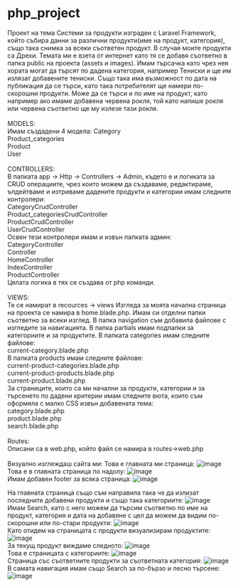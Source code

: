 # php_project
 
Проект на тема Системи за продукти изграден с Laravel Framework, който събира данни за различни продукти(име на продукт, категория), също така снимка за всеки съответен продукт. В случая моите продукти са Дрехи.
Темата ми е взета от интернет като тя се добавя съответно в папка public на проекта (assets и images).
Имам търсачка като чрез нея хората могат да търсят по дадена категория, например Тениски и ще им излязат добавените тениски. Също така има възможност по дата на публикация да се търси, като така потребителят ще намери по-скорошни продукти. Може да се търси и по име на продукт, като например ако имаме добавена червена рокля, той като напише рокля или червена съответно ще му излезе тази рокля. 
<br>
<br>
MODELS:
<br>
Имам създадени 4 модела: 
Category
<br>
Product_categories
<br>
Product
<br>
User
<br>
<br>
CONTROLLERS:
<br>
В папката app -> Http -> Controllers -> Admin, където е и логиката за CRUD операциите, чрез които можем да създаваме, редактираме, ъпдейтваме и изтриваме дадените продукти и категории имам следните контролери: 
<br>
CategoryCrudController
<br>
Product_categoriesCrudController
<br>
ProductCrudController
<br>
UserCrudController
<br>
Освен тези контролери имам и извън папката админ:
<br>
CategoryController
<br>
Controller 
<br>
HomeController
<br>
IndexController
<br>
ProductController
<br>
Цялата логика в тях се създава от php команди.
<br>
<br>
VIEWS:
<br>
Те се намират в recources -> views 
Изгледа за моята начална страница на проекта се намира в home.blade.php. 
Имам си отделни папки съответно за всеки изглед. В папка navigation съм добавила файлове с изгледите за навигацията. В папка partials имам подпапки за категориите и за продуктите. 
В папката categories имам следните файлове:
<br>
current-category.blade.php 
<br>
В папката products имам следните файлове:
<br>
current-product-categories.blade.php
<br>
current-product-products.blade.php
<br>
current-product.blade.php 
<br>
За страниците, които са ми начални за продукти, категории и за търсенето по дадени критерии имам следните вюта, които съм оформяла с малко CSS извън добавената тема:
<br>
category.blade.php
<br>
product.blade.php
<br>
search.blade.php
<br>
<br>
Routes:
<br>
Описани са в web.php, който файл се намира в routes->web.php
<br>
<br>
Визуално изглеждаш сайта ми:
Това е главната ми страница:
![image](https://user-images.githubusercontent.com/57368045/149376516-95183713-81d2-46a4-a3e4-5e0d3c892d33.png)
<br>
Това е в главната страница по надолу:
![image](https://user-images.githubusercontent.com/57368045/149376775-ab2f87c1-9cb4-4567-bf70-e6c147caeaaf.png)
<br>
Имам добавен footer за всяка страница:
![image](https://user-images.githubusercontent.com/57368045/149377217-158b4512-8a45-4b35-92e8-174cf1662031.png)
<br>

На главната страница също съм направила така че да излизат последните добавени продукти и също така категориите:
![image](https://user-images.githubusercontent.com/57368045/149377430-2fccdd60-1bbb-4a6c-8d8c-86b3825bef78.png)
<br>
Имам Search, като с него можем да търсим съответно по име на продукт, категория и дата на добавяне с цел да можем да видим по-скорошни или по-стари продукти:
![image](https://user-images.githubusercontent.com/57368045/149377602-9409110a-2071-4883-912f-11ee34e0dd8a.png)
<br>
Като отидем на страницата с продукти визуализирам продуктите:
![image](https://user-images.githubusercontent.com/57368045/149377787-db58c53a-ca93-4950-9c09-feba3c95ccc1.png)
<br>
За текущ продукт виждаме следното:
![image](https://user-images.githubusercontent.com/57368045/149377880-3daf414e-5eff-449a-a08b-0fccf948f5ca.png)
<br>
Това е страницата с категориите:
![image](https://user-images.githubusercontent.com/57368045/149377952-10a01483-0ced-4d41-89c4-dd0de1a566d0.png)
<br>
Страница със съответните продукти за съответната категория:
![image](https://user-images.githubusercontent.com/57368045/149378040-b6ab0d42-4451-4a95-9d84-eec8871d1d1e.png)
<br>
В самата навигация имам също Search за по-бързо и лесно търсене:
![image](https://user-images.githubusercontent.com/57368045/149378214-e52c3c6f-ab0e-43bd-96a8-693c3c8bc1f6.png)




